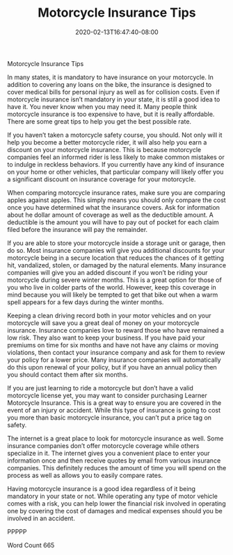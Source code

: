 ﻿---
title: "Motorcycle Insurance Tips"
date: 2020-02-13T16:47:40-08:00
description: "Motorcycles and Scooters Tips for Web Success"
featured_image: "/images/Motorcycles and Scooters.jpg"
tags: ["Motorcycles and Scooters"]
---

Motorcycle Insurance Tips

In many states, it is mandatory to have insurance on your motorcycle. In addition to covering any loans on the bike, the insurance is designed to cover medical bills for personal injury as well as for collision costs. Even if motorcycle insurance isn’t mandatory in your state, it is still a good idea to have it. You never know when you may need it. Many people think motorcycle insurance is too expensive to have, but it is really affordable. There are some great tips to help you get the best possible rate.

If you haven’t taken a motorcycle safety course, you should. Not only will it help you become a better motorcycle rider, it will also help you earn a discount on your motorcycle insurance. This is because motorcycle companies feel an informed rider is less likely to make common mistakes or to indulge in reckless behaviors. If you currently have any kind of insurance on your home or other vehicles, that particular company will likely offer you a significant discount on insurance coverage for your motorcycle.

When comparing motorcycle insurance rates, make sure you are comparing apples against apples. This simply means you should only compare the cost once you have determined what the insurance covers. Ask for information about he dollar amount of coverage as well as the deductible amount. A deductible is the amount you will have to pay out of pocket for each claim filed before the insurance will pay the remainder. 

If you are able to store your motorcycle inside a storage unit or garage, then do so. Most insurance companies will give you additional discounts for your motorcycle being in a secure location that reduces the chances of it getting hit, vandalized, stolen, or damaged by the natural elements. Many insurance companies will give you an added discount if you won’t be riding your motorcycle during severe winter months. This is a great option for those of you who live in colder parts of the world. However, keep this coverage in mind because you will likely be tempted to get that bike out when a warm spell appears for a few days during the winter months. 

Keeping a clean driving record both in your motor vehicles and on your motorcycle will save you a great deal of money on your motorcycle insurance. Insurance companies love to reward those who have remained a low risk. They also want to keep your business. If you have paid your premiums on time for six months and have not have any claims or moving violations, then contact your insurance company and ask for them to review your policy for a lower price. Many insurance companies will automatically do this upon renewal of your policy, but if you have an annual policy then you should contact them after six months. 

If you are just learning to ride a motorcycle but don’t have a valid motorcycle license yet, you may want to consider purchasing Learner Motorcycle Insurance. This is a great way to ensure you are covered in the event of an injury or accident. While this type of insurance is going to cost you more than basic motorcycle insurance, you can’t put a price tag on safety. 

The internet is a great place to look for motorcycle insurance as well. Some insurance companies don’t offer motorcycle coverage while others specialize in it. The internet gives you a convenient place to enter your information once and then receive quotes by email from various insurance companies. This definitely reduces the amount of time you will spend on the process as well as allows you to easily compare rates. 

Having motorcycle insurance is a good idea regardless of it being mandatory in your state or not. While operating any type of motor vehicle comes with a risk, you can help lower the financial risk involved in operating one by covering the cost of damages and medical expenses should you be involved in an accident.  

PPPPP

Word Count 665

